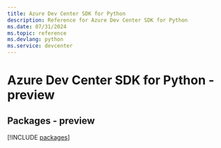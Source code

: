```yaml
---
title: Azure Dev Center SDK for Python
description: Reference for Azure Dev Center SDK for Python
ms.date: 07/31/2024
ms.topic: reference
ms.devlang: python
ms.service: devcenter
---
```

# Azure Dev Center SDK for Python - preview
## Packages - preview
[!INCLUDE [packages](dev-center-index.md)]